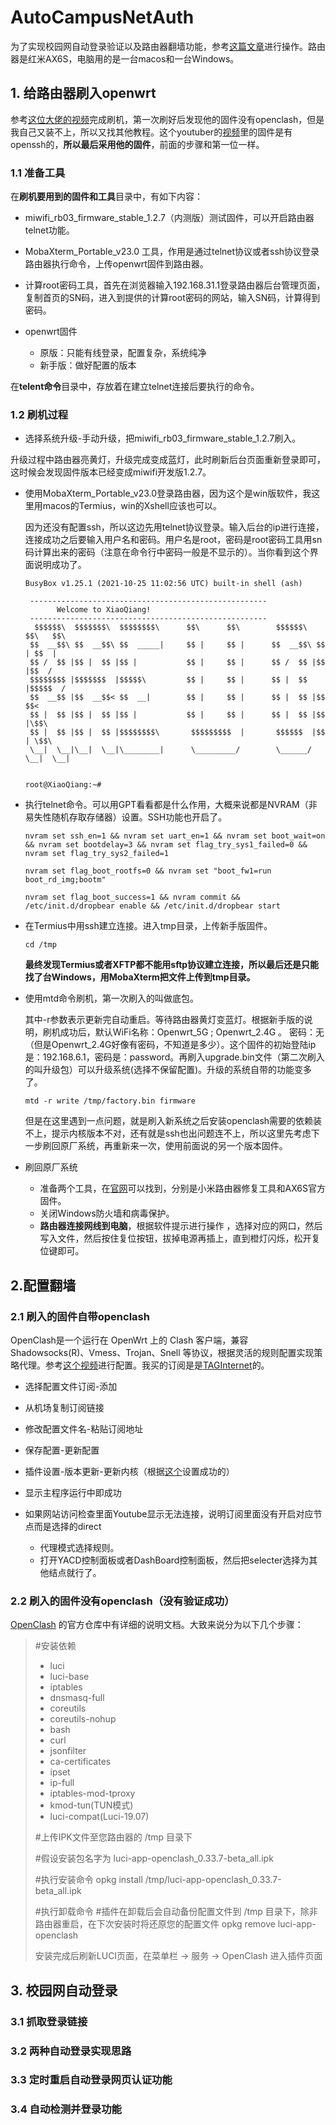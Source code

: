 # AutoCampusNetAuth

为了实现校园网自动登录验证以及路由器翻墙功能，参考[这篇文章](https://blog.csdn.net/m0_66984299/article/details/133325819)进行操作。路由器是红米AX6S，电脑用的是一台macos和一台Windows。

## 1. 给路由器刷入openwrt

参考[这位大佬的视频](https://www.youtube.com/watch?v=VkyIEuk6V5k)完成刷机，第一次刷好后发现他的固件没有openclash，但是我自己又装不上，所以又找其他教程。这个youtuber的[视频](https://www.youtube.com/watch?v=V0rZ26Rhhd4)里的固件是有openssh的，**所以最后采用他的固件**，前面的步骤和第一位一样。

### 1.1 准备工具

在**刷机要用到的固件和工具**目录中，有如下内容：

- miwifi_rb03_firmware_stable_1.2.7（内测版）测试固件，可以开启路由器telnet功能。
- MobaXterm_Portable_v23.0 工具，作用是通过telnet协议或者ssh协议登录路由器执行命令，上传openwrt固件到路由器。
- 计算root密码工具，首先在浏览器输入192.168.31.1登录路由器后台管理页面，复制首页的SN码，进入到提供的计算root密码的网站，输入SN码，计算得到密码。

- openwrt固件
  - 原版：只能有线登录，配置复杂，系统纯净
  - 新手版：做好配置的版本

在**telent命令**目录中，存放着在建立telnet连接后要执行的命令。

### 1.2 刷机过程

-  选择系统升级-手动升级，把miwifi_rb03_firmware_stable_1.2.7刷入。

  升级过程中路由器亮黄灯，升级完成变成蓝灯，此时刷新后台页面重新登录即可，这时候会发现固件版本已经变成miwifi开发版1.2.7。

- 使用MobaXterm_Portable_v23.0登录路由器，因为这个是win版软件，我这里用macos的Termius，win的Xshell应该也可以。

  因为还没有配置ssh，所以这边先用telnet协议登录。输入后台的ip进行连接，连接成功之后要输入用户名和密码。用户名是root，密码是root密码工具用sn码计算出来的密码（注意在命令行中密码一般是不显示的）。当你看到这个界面说明成功了。

  ```shell
  BusyBox v1.25.1 (2021-10-25 11:02:56 UTC) built-in shell (ash)
  
   -----------------------------------------------------
         Welcome to XiaoQiang!
   -----------------------------------------------------
    $$$$$$\  $$$$$$$\  $$$$$$$$\      $$\      $$\        $$$$$$\  $$\   $$\
   $$  __$$\ $$  __$$\ $$  _____|     $$ |     $$ |      $$  __$$\ $$ | $$  |
   $$ /  $$ |$$ |  $$ |$$ |           $$ |     $$ |      $$ /  $$ |$$ |$$  /
   $$$$$$$$ |$$$$$$$  |$$$$$\         $$ |     $$ |      $$ |  $$ |$$$$$  /
   $$  __$$ |$$  __$$< $$  __|        $$ |     $$ |      $$ |  $$ |$$  $$<
   $$ |  $$ |$$ |  $$ |$$ |           $$ |     $$ |      $$ |  $$ |$$ |\$$\
   $$ |  $$ |$$ |  $$ |$$$$$$$$\       $$$$$$$$$  |       $$$$$$  |$$ | \$$\
   \__|  \__|\__|  \__|\________|      \_________/        \______/ \__|  \__|
  
  
  root@XiaoQiang:~# 
  ```

- 执行telnet命令。可以用GPT看看都是什么作用，大概来说都是NVRAM（非易失性随机存取存储器）设置。SSH功能也开启了。

  ```shell
  nvram set ssh_en=1 && nvram set uart_en=1 && nvram set boot_wait=on && nvram set bootdelay=3 && nvram set flag_try_sys1_failed=0 && nvram set flag_try_sys2_failed=1
  
  nvram set flag_boot_rootfs=0 && nvram set "boot_fw1=run boot_rd_img;bootm"
  
  nvram set flag_boot_success=1 && nvram commit && /etc/init.d/dropbear enable && /etc/init.d/dropbear start
  ```

- 在Termius中用ssh建立连接。进入tmp目录，上传新手版固件。

  ```shell
  cd /tmp
  ```

  **最终发现Termius或者XFTP都不能用sftp协议建立连接，所以最后还是只能找了台Windows，用MobaXterm把文件上传到tmp目录。**

- 使用mtd命令刷机，第一次刷入的叫做底包。

  其中-r参数表示更新完自动重启。等待路由器黄灯变蓝灯。根据新手版的说明，刷机成功后，默认WiFi名称：Openwrt_5G ; Openwrt_2.4G 。 密码：无（但是Openwrt_2.4G好像有密码，不知道是多少）。这个固件的初始登陆ip是：192.168.6.1，密码是：password。再刷入upgrade.bin文件（第二次刷入的叫升级包）可以升级系统(选择不保留配置)。升级的系统自带的功能变多了。

  ```shell
  mtd -r write /tmp/factory.bin firmware
  ```
  
  但是在这里遇到一点问题，就是刷入新系统之后安装openclash需要的依赖装不上，提示内核版本不对，还有就是ssh也出问题连不上，所以这里先考虑下一步刷回原厂系统，再重新来一次，使用前面说的另一个版本固件。


- 刷回原厂系统
  - 准备两个工具，在[官网](https://www.miwifi.com/miwifi_download.html)可以找到，分别是小米路由器修复工具和AX6S官方固件。
  - 关闭Windows防火墙和病毒保护。
  - **路由器连接网线到电脑**，根据软件提示进行操作 ，选择对应的网口，然后写入文件，然后按住复位按钮，拔掉电源再插上，直到橙灯闪烁，松开复位键即可。

## 2.配置翻墙

### 2.1 刷入的固件自带openclash

OpenClash是一个运行在 OpenWrt 上的 Clash 客户端，兼容 Shadowsocks(R)、Vmess、Trojan、Snell 等协议，根据灵活的规则配置实现策略代理。参考[这个视频](https://www.youtube.com/watch?v=_U9uXhoyaeE)进行配置。我买的订阅是是[TAGInternet](https://tagss04.pro/#/home)的。

- 选择配置文件订阅-添加

- 从机场复制订阅链接
- 修改配置文件名-粘贴订阅地址
- 保存配置-更新配置
- 插件设置-版本更新-更新内核（根据[这个](https://www.youtube.com/watch?v=bVPp9HaxDLU&t=188s)设置成功的）
- 显示主程序运行中即成功
- 如果网站访问检查里面Youtube显示无法连接，说明订阅里面没有开启对应节点而是选择的direct
  - 代理模式选择规则。
  - 打开YACD控制面板或者DashBoard控制面板，然后把selecter选择为其他结点就行了。

### 2.2 刷入的固件没有openclash（没有验证成功）

 [OpenClash](https://github.com/vernesong/OpenClash) 的官方仓库中有详细的说明文档。大致来说分为以下几个步骤：

> #安装依赖
> * luci
> * luci-base
> * iptables
> * dnsmasq-full
> * coreutils
> * coreutils-nohup
> * bash
> * curl
> * jsonfilter
> * ca-certificates
> * ipset
> * ip-full
> * iptables-mod-tproxy
> * kmod-tun(TUN模式)
> * luci-compat(Luci-19.07)
>
> #上传IPK文件至您路由器的 /tmp 目录下
>
> #假设安装包名字为
> luci-app-openclash_0.33.7-beta_all.ipk
>
> #执行安装命令
> opkg install /tmp/luci-app-openclash_0.33.7-beta_all.ipk
>
> #执行卸载命令
> #插件在卸载后会自动备份配置文件到 /tmp 目录下，除非路由器重启，在下次安装时将还原您的配置文件
> opkg remove luci-app-openclash
>
> 安装完成后刷新LUCI页面，在菜单栏 -> 服务 -> OpenClash 进入插件页面

## 3. 校园网自动登录

### 3.1 抓取登录链接

### 3.2 两种自动登录实现思路

### 3.3 定时重启自动登录网页认证功能

### 3.4 自动检测并登录功能
